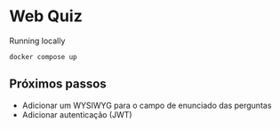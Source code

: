 # Web Quiz

Running locally

```
docker compose up
```

<!-- TODO: TRATAMENTO DE ERROS -->
<!-- TODO: VALIDACAO DE CPF -->
<!-- TODO: SERVER SIDE PAGINATION -->
<!-- TODO: FIXTURES PARA POPULAR BASE DE DADOS DAS QUESTOES -->

## Próximos passos

- Adicionar um WYSIWYG para o campo de enunciado das perguntas
- Adicionar autenticação (JWT)
